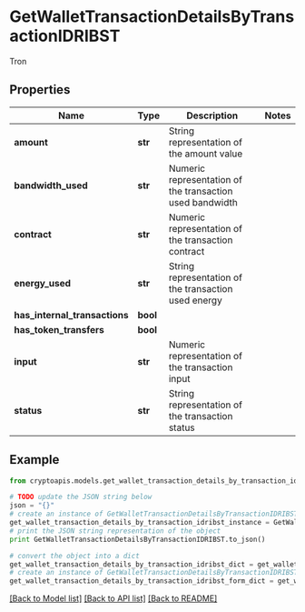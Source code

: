 # GetWalletTransactionDetailsByTransactionIDRIBST

Tron

## Properties
Name | Type | Description | Notes
------------ | ------------- | ------------- | -------------
**amount** | **str** | String representation of the amount value | 
**bandwidth_used** | **str** | Numeric representation of the transaction used bandwidth | 
**contract** | **str** | Numeric representation of the transaction contract | 
**energy_used** | **str** | String representation of the transaction used energy | 
**has_internal_transactions** | **bool** |  | 
**has_token_transfers** | **bool** |  | 
**input** | **str** | Numeric representation of the transaction input | 
**status** | **str** | String representation of the transaction status | 

## Example

```python
from cryptoapis.models.get_wallet_transaction_details_by_transaction_idribst import GetWalletTransactionDetailsByTransactionIDRIBST

# TODO update the JSON string below
json = "{}"
# create an instance of GetWalletTransactionDetailsByTransactionIDRIBST from a JSON string
get_wallet_transaction_details_by_transaction_idribst_instance = GetWalletTransactionDetailsByTransactionIDRIBST.from_json(json)
# print the JSON string representation of the object
print GetWalletTransactionDetailsByTransactionIDRIBST.to_json()

# convert the object into a dict
get_wallet_transaction_details_by_transaction_idribst_dict = get_wallet_transaction_details_by_transaction_idribst_instance.to_dict()
# create an instance of GetWalletTransactionDetailsByTransactionIDRIBST from a dict
get_wallet_transaction_details_by_transaction_idribst_form_dict = get_wallet_transaction_details_by_transaction_idribst.from_dict(get_wallet_transaction_details_by_transaction_idribst_dict)
```
[[Back to Model list]](../README.md#documentation-for-models) [[Back to API list]](../README.md#documentation-for-api-endpoints) [[Back to README]](../README.md)



